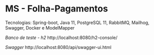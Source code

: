 # MS - Folha-Pagamentos
Tecnologias: Spring-boot, Java 11, PostgreSQL 11, RabbitMQ, Mailhog, Swagger, Docker e ModelMapper


*Banco de teste - h2*
http://localhost:8080/h2-console/

*Swagger*
http://localhost:8080/api/swagger-ui.html
